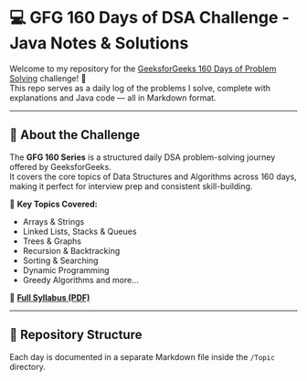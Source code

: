 # 💻 GFG 160 Days of DSA Challenge - Java Notes & Solutions

Welcome to my repository for the [GeeksforGeeks 160 Days of Problem Solving](https://www.geeksforgeeks.org/courses/gfg-160-series) challenge! 🎯  
This repo serves as a daily log of the problems I solve, complete with explanations and Java code — all in Markdown format.

---

## 🧠 About the Challenge

The **GFG 160 Series** is a structured daily DSA problem-solving journey offered by GeeksforGeeks.  
It covers the core topics of Data Structures and Algorithms across 160 days, making it perfect for interview prep and consistent skill-building.

📘 **Key Topics Covered:**

- Arrays & Strings  
- Linked Lists, Stacks & Queues  
- Trees & Graphs  
- Recursion & Backtracking  
- Sorting & Searching  
- Dynamic Programming  
- Greedy Algorithms and more...

📄 **[Full Syllabus (PDF)](https://media.geeksforgeeks.org/courses/syllabus/1c19bc150e86d0459a60ed520b352ed9.pdf)**

---

## 📂 Repository Structure

Each day is documented in a separate Markdown file inside the `/Topic` directory.

